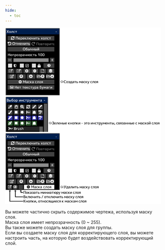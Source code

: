 ```yaml
---
hide:
  - toc
---
```


<!-- https://steamcommunity.com/sharedfiles/filedetails/?id=2953908565 -->

![layer_mask](./image/layer_mask.png)

Вы можете частично скрыть содержимое чертежа, используя маску слоя. <br />
Маска слоя имеет непрозрачность (0 ~ 255). <br />
Вы также можете создать маску слоя для группы. <br />
Если вы создаете маску слоя для корректирующего слоя, вы можете настроить часть, на которую будет воздействовать корректирующий слой.
